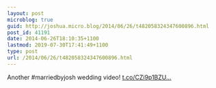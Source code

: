 ```yaml
---
layout: post
microblog: true
guid: http://joshua.micro.blog/2014/06/26/t482058324347600896.html
post_id: 41191
date: 2014-06-26T18:10:35+1100
lastmod: 2019-07-30T17:41:49+1100
type: post
url: /2014/06/26/t482058324347600896.html
---
```

Another #marriedbyjosh wedding video! [t.co/CZi9p1BZU...](http://t.co/CZi9p1BZUg)
